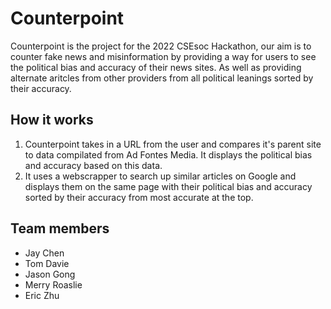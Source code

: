 # Counterpoint
Counterpoint is the project for the 2022 CSEsoc Hackathon, our aim is to counter fake news and misinformation by providing a way for users to see the political bias and accuracy of their news sites. As well as providing alternate aritcles from other providers from all political leanings sorted by their accuracy.

## How it works
1. Counterpoint takes in a URL from the user and compares it's parent site to data compilated from Ad Fontes Media. It displays the political bias and accuracy based on this data.
2. It uses a webscrapper to search up similar articles on Google and displays them on the same page with their political bias and accuracy sorted by their accuracy from most accurate at the top.

## Team members
* Jay Chen
* Tom Davie
* Jason Gong
* Merry Roaslie
* Eric Zhu

